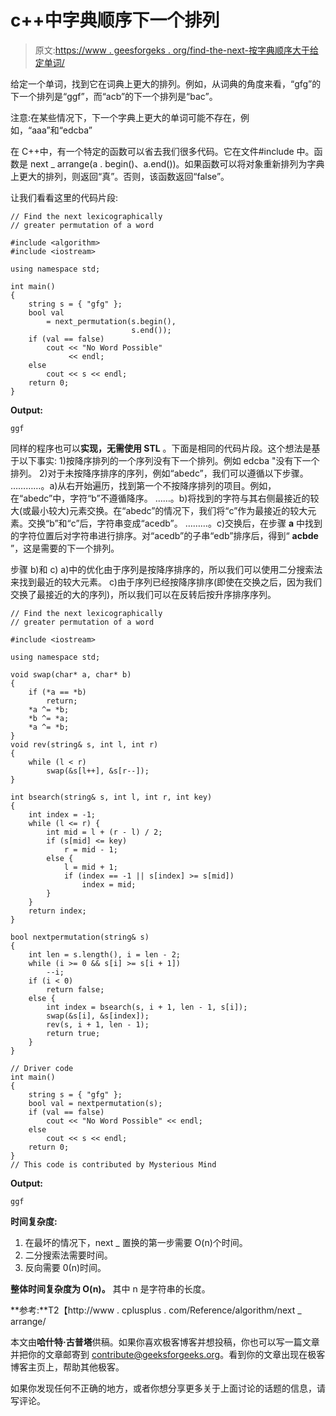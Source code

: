 # c++中字典顺序下一个排列

> 原文:[https://www . geesforgeks . org/find-the-next-按字典顺序大于给定单词/](https://www.geeksforgeeks.org/find-the-next-lexicographically-greater-word-than-a-given-word/)

给定一个单词，找到它在词典上更大的排列。例如，从词典的角度来看，“gfg”的下一个排列是“ggf”，而“acb”的下一个排列是“bac”。

注意:在某些情况下，下一个字典上更大的单词可能不存在，例如，“aaa”和“edcba”

在 C++中，有一个特定的函数可以省去我们很多代码。它在文件#include <algorithm>中。函数是 next _ arrange(a . begin()、a.end())。如果函数可以将对象重新排列为字典上更大的排列，则返回“真”。否则，该函数返回“false”。</algorithm>

让我们看看这里的代码片段:

```
// Find the next lexicographically
// greater permutation of a word

#include <algorithm>
#include <iostream>

using namespace std;

int main()
{
    string s = { "gfg" };
    bool val
        = next_permutation(s.begin(),
                           s.end());
    if (val == false)
        cout << "No Word Possible"
             << endl;
    else
        cout << s << endl;
    return 0;
}
```

**Output:**

```
ggf

```

同样的程序也可以**实现，无需使用 STL** 。下面是相同的代码片段。这个想法是基于以下事实:
1)按降序排列的一个序列没有下一个排列。例如 edcba "没有下一个排列。
2)对于未按降序排序的序列，例如“abedc”，我们可以遵循以下步骤。
…………。a)从右开始遍历，找到第一个不按降序排列的项目。例如，在“abedc”中，字符“b”不遵循降序。
……。b)将找到的字符与其右侧最接近的较大(或最小较大)元素交换。在“abedc”的情况下，我们将“c”作为最接近的较大元素。交换“b”和“c”后，字符串变成“acedb”。
………。c)交换后，在步骤 **a** 中找到的字符位置后对字符串进行排序。对“acedb”的子串“edb”排序后，得到“ **acbde** ”，这是需要的下一个排列。

步骤 b)和 c)
a)中的优化由于序列是按降序排序的，所以我们可以使用二分搜索法来找到最近的较大元素。
c)由于序列已经按降序排序(即使在交换之后，因为我们交换了最接近的大的序列)，所以我们可以在反转后按升序排序序列。

```
// Find the next lexicographically
// greater permutation of a word

#include <iostream>

using namespace std;

void swap(char* a, char* b)
{
    if (*a == *b)
        return;
    *a ^= *b;
    *b ^= *a;
    *a ^= *b;
}
void rev(string& s, int l, int r)
{
    while (l < r)
        swap(&s[l++], &s[r--]);
}

int bsearch(string& s, int l, int r, int key)
{
    int index = -1;
    while (l <= r) {
        int mid = l + (r - l) / 2;
        if (s[mid] <= key)
            r = mid - 1;
        else {
            l = mid + 1;
            if (index == -1 || s[index] >= s[mid])
                index = mid;
        }
    }
    return index;
}

bool nextpermutation(string& s)
{
    int len = s.length(), i = len - 2;
    while (i >= 0 && s[i] >= s[i + 1])
        --i;
    if (i < 0)
        return false;
    else {
        int index = bsearch(s, i + 1, len - 1, s[i]);
        swap(&s[i], &s[index]);
        rev(s, i + 1, len - 1);
        return true;
    }
}

// Driver code
int main()
{
    string s = { "gfg" };
    bool val = nextpermutation(s);
    if (val == false)
        cout << "No Word Possible" << endl;
    else
        cout << s << endl;
    return 0;
}
// This code is contributed by Mysterious Mind
```

**Output:**

```
ggf

```

**时间复杂度:**

1.  在最坏的情况下，next _ 置换的第一步需要 O(n)个时间。
2.  二分搜索法需要时间。
3.  反向需要 0(n)时间。

**整体时间复杂度为 O(n)。**
其中 n 是字符串的长度。

**参考:**T2【http://www . cplusplus . com/Reference/algorithm/next _ arrange/

本文由**哈什特·古普塔**供稿。如果你喜欢极客博客并想投稿，你也可以写一篇文章并把你的文章邮寄到 contribute@geeksforgeeks.org。看到你的文章出现在极客博客主页上，帮助其他极客。

如果你发现任何不正确的地方，或者你想分享更多关于上面讨论的话题的信息，请写评论。